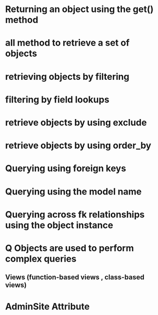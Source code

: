 # Returning an object using the get() method

# all method to retrieve a set of objects

# retrieving objects by filtering

# filtering by field lookups

# retrieve objects by using exclude

# retrieve objects by using order_by

# Querying using foreign keys

# Querying using the model name

# Querying across fk relationships using the object instance

# Q Objects are used to perform complex queries

## Views (function-based views , class-based views)


# AdminSite Attribute 
